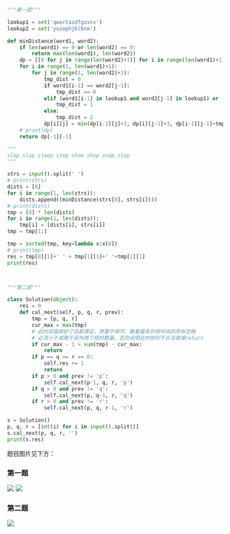 ```python
"""第一题"""

lookup1 = set('qwertasdfgzxcv')
lookup2 = set('yuiophjklbnm')

def minDistance(word1, word2):
    if len(word1) == 0 or len(word2) == 0:
        return max(len(word1), len(word2))
    dp = [[0 for j in range(len(word2)+1)] for i in range(len(word1)+1)]
    for i in range(1, len(word1)+1):
        for j in range(1, len(word2)+1):
            tmp_dist = 0
            if word1[i-1] == word2[j-1]:
                tmp_dist == 0
            elif (word1[i-1] in lookup1 and word2[j-1] in lookup1) or (word1[i-1] in lookup2 and word2[j-1] in lookup2):
                tmp_dist = 1
            else:
                tmp_dist = 2
            dp[i][j] = min(dp[i-1][j]+3, dp[i][j-1]+3, dp[i-1][j-1]+tmp_dist)
    # print(dp)
    return dp[-1][-1]

"""
slep slap sleep step shoe shop snap slep
"""

strs = input().split(' ')
# print(strs)
dists = [0]
for i in range(1, len(strs)):
    dists.append((minDistance(strs[0], strs[i])))
# print(dists)
tmp = [0] * len(dists)
for i in range(1, len(dists)):
    tmp[i] = [dists[i], strs[i]]
tmp = tmp[1:]

tmp = sorted(tmp, key=lambda x:x[0])
# print(tmp)
res = tmp[0][1]+' ' + tmp[1][1]+' '+tmp[2][1]
print(res)



"""第二题"""

class Solution(object):
    res = 0
    def cal_next(self, p, q, r, prev):
        tmp = [p, q, r]
        cur_max = max(tmp)
        # 此时前面排好了且都满足，想要不相邻，数量最多的球中间的所有空格
        # 必须小于或等于另外两个球的数量，否则说明此时排列不合法直接return
        if cur_max - 1 > sum(tmp) - cur_max:  
            return
        if p == q == r == 0:
            self.res += 1
            return
        if p > 0 and prev != 'p':
            self.cal_next(p-1, q, r, 'p')
        if q > 0 and prev != 'q':
            self.cal_next(p, q-1, r, 'q')
        if r > 0 and prev != 'r':
            self.cal_next(p, q, r-1, 'r')

s = Solution()
p, q, r = [int(i) for i in input().split()]
s.cal_next(p, q, r, '')
print(s.res)
```
题目图片见下方：
### 第一题
![](https://github.com/apachecn/awesome-leetcode/blob/master/src/51CFCB8475F4ED5B1CAD5F23CF96887A.jpg)
![](https://github.com/apachecn/awesome-leetcode/blob/master/src/B9A582497F833DDE4E93FA5BAA0BA4EB.jpg)
### 第二题
![](https://github.com/apachecn/awesome-leetcode/blob/master/src/5C3A0153C03FD214FE68B002903E2135.jpg)

